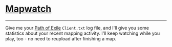 # [Mapwatch](https://erosson.github.io/mapwatch)

---

Give me your [Path of Exile](https://www.pathofexile.com) `Client.txt` log file, and I'll give you some statistics about your recent mapping activity. I'll keep watching while you play, too - no need to reupload after finishing a map.

